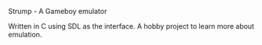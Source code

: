 Strump - A Gameboy emulator

Written in C using SDL as the interface. A hobby project to learn more about emulation.
